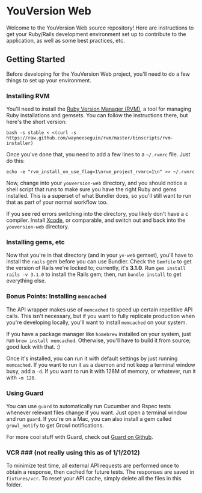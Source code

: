 # YouVersion Web #

Welcome to the YouVersion Web source repository! Here are instructions to get your Ruby/Rails development environment set up to contribute to the application, as well as some best practices, etc.

## Getting Started ##

Before developing for the YouVersion Web project, you'll need to do a few things to set up your environment.

### Installing RVM ###

You'll need to install the [Ruby Version Manager (RVM)](http://beginrescueend.com/rvm/install/), a tool for managing Ruby installations and gemsets. You can follow the instructions there, but here's the short version:

	bash -s stable < <(curl -s https://raw.github.com/wayneeseguin/rvm/master/binscripts/rvm-installer)

Once you've done that, you need to add a few lines to a `~/.rvmrc` file. Just do this:

	echo -e "rvm_install_on_use_flag=1\nrvm_project_rvmrc=1\n" >> ~/.rvmrc

Now, change into your `youversion-web` directory, and you should notice a shell script that runs to make sure you have the right Ruby and gems installed. This is a superset of what Bundler does, so you'll still want to run that as part of your normal workflow too. 

If you see red errors switching into the directory, you likely don't have a c compiler. Install [Xcode](https://developer.apple.com/xcode/), or comparable, and switch out and back into the `youversion-web` directory.

### Installing gems, etc ###

Now that you're in that directory (and in your `yv-web` gemset), you'll have to install the `rails` gem before you can use Bundler. Check the `Gemfile` to get the version of Rails we're locked to; currently, it's **3.1.0**. Run `gem install rails -v 3.1.0` to install the Rails gem; then, run `bundle install` to get everything else.

### Bonus Points: Installing `memcached` ###

The API wrapper makes use of `memcached` to speed up certain repetitive API calls. This isn't necessary, but if you want to fully replicate production when you're developing locally, you'll want to install `memcached` on your system.

If you have a package manager like `homebrew` installed on your system, just run `brew install memcached`. Otherwise, you'll have to build it from source; good luck with that. :)

Once it's installed, you can run it with default settings by just running `memcached`. If you want to run it as a daemon and not keep a terminal window busy, add a `-d`. If you want to run it with 128M of memory, or whatever, run it with `-m 128`.

### Using Guard ###

You can use `guard` to automatically run Cucumber and Rspec tests whenever relevant files change if you want. Just open a terminal window and run `guard`. If you're on a Mac, you can also install a gem called `growl_notify` to get Growl notifications.

For more cool stuff with Guard, check out [Guard on Github](https://github.com/guard/guard).

### VCR ### (not really using this as of 1/1/2012)

To minimize test time, all external API requests are performed once to obtain a response, then cached for future tests. The responses are saved in `fixtures/vcr`. To reset your API cache, simply delete all the files in this folder.
